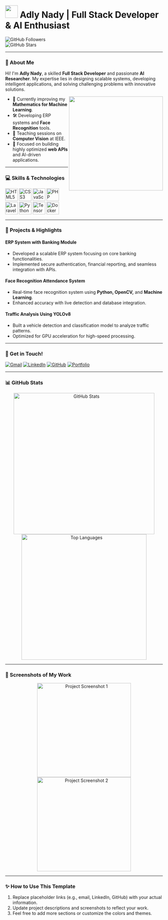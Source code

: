 # <img src="https://img.icons8.com/external-flaticons-lineal-color-flat-icons/64/000000/external-developer-mobile-app-development-flaticons-lineal-color-flat-icons.png" width="40"/> Adly Nady | **Full Stack Developer & AI Enthusiast**

![GitHub Followers](https://img.shields.io/github/followers/adly-nady?style=social)  
![GitHub Stars](https://img.shields.io/github/stars/adly-nady?style=social)

---

### **🌟 About Me**  
Hi! I'm **Adly Nady**, a skilled **Full Stack Developer** and passionate **AI Researcher**. My expertise lies in designing scalable systems, developing intelligent applications, and solving challenging problems with innovative solutions. 

<img align="right" src="https://i.imgur.com/5EqrWiV.png" width="300"/>

- 🌱 Currently improving my **Mathematics for Machine Learning**.  
- 🛠️ Developing ERP systems and **Face Recognition** tools.  
- 🤝 Teaching sessions on **Computer Vision** at IEEE.  
- 🎯 Focused on building highly optimized **web APIs** and AI-driven applications.  

---

### **💻 Skills & Technologies**  
<p align="left">
  <img src="https://img.icons8.com/color/48/000000/html-5--v1.png" alt="HTML5" width="40"/>
  <img src="https://img.icons8.com/color/48/000000/css3.png" alt="CSS3" width="40"/>
  <img src="https://img.icons8.com/color/48/000000/javascript--v1.png" alt="JavaScript" width="40"/>
  <img src="https://img.icons8.com/color/48/000000/php.png" alt="PHP" width="40"/>
  <img src="https://img.icons8.com/color/48/000000/laravel.png" alt="Laravel" width="40"/>
  <img src="https://img.icons8.com/color/48/000000/python.png" alt="Python" width="40"/>
  <img src="https://img.icons8.com/color/48/000000/tensorflow.png" alt="TensorFlow" width="40"/>
  <img src="https://img.icons8.com/color/48/000000/docker.png" alt="Docker" width="40"/>
</p>

---

### **📂 Projects & Highlights**
#### **ERP System with Banking Module**
- Developed a scalable ERP system focusing on core banking functionalities.
- Implemented secure authentication, financial reporting, and seamless integration with APIs.

#### **Face Recognition Attendance System**
- Real-time face recognition system using **Python, OpenCV,** and **Machine Learning**.
- Enhanced accuracy with live detection and database integration.

#### **Traffic Analysis Using YOLOv8**
- Built a vehicle detection and classification model to analyze traffic patterns.
- Optimized for GPU acceleration for high-speed processing.

---

### **🚀 Get in Touch!**
<p align="left">
  <a href="mailto:your-email@example.com"><img src="https://img.icons8.com/fluency/48/000000/gmail-new.png" alt="Gmail"/></a>
  <a href="https://www.linkedin.com/in/adly-nady/"><img src="https://img.icons8.com/color/48/000000/linkedin.png" alt="LinkedIn"/></a>
  <a href="https://github.com/adly-nady"><img src="https://img.icons8.com/ios-glyphs/48/000000/github.png" alt="GitHub"/></a>
  <a href="https://adlynady.dev"><img src="https://img.icons8.com/color/48/000000/internet.png" alt="Portfolio"/></a>
</p>

---

### **📊 GitHub Stats**
<p align="center">
  <img src="https://github-readme-stats.vercel.app/api?username=adly-nady&show_icons=true&theme=radical" alt="GitHub Stats" width="450"/>
  <img src="https://github-readme-stats.vercel.app/api/top-langs/?username=adly-nady&layout=compact&theme=radical" alt="Top Languages" width="400"/>
</p>

---

### **📸 Screenshots of My Work**
<p align="center">
  <img src="https://via.placeholder.com/300x200?text=Project+Screenshot+1" alt="Project Screenshot 1" width="300"/>
  <img src="https://via.placeholder.com/300x200?text=Project+Screenshot+2" alt="Project Screenshot 2" width="300"/>
</p>

---

### **✨ How to Use This Template**
1. Replace placeholder links (e.g., email, LinkedIn, GitHub) with your actual information.
2. Update project descriptions and screenshots to reflect your work.
3. Feel free to add more sections or customize the colors and themes.

